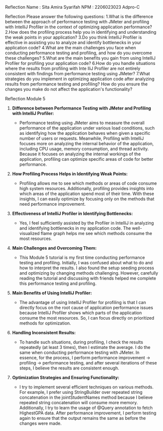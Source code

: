 Reflection
Name   : Sita Amira Syarifah
NPM    : 2206023023
Adpro-C

Reflection
Please answer the following questions:
1.What is the difference between the approach of performance testing with JMeter and profiling with IntelliJ Profiler in the context of optimizing application performance?
2.How does the profiling process help you in identifying and understanding the weak points in your application?
3.Do you think IntelliJ Profiler is effective in assisting you to analyze and identify bottlenecks in your application code?
4.What are the main challenges you face when conducting performance testing and profiling, and how do you overcome these challenges?
5.What are the main benefits you gain from using IntelliJ Profiler for profiling your application code?
6.How do you handle situations where the results from profiling with Inte	lliJ Profiler are not entirely consistent with findings from performance testing using JMeter?
7.What strategies do you implement in optimizing application code after analyzing results from performance testing and profiling? How do you ensure the changes you make do not affect the application's functionality?

Reflection Module 5
1. **Difference between Performance Testing with JMeter and Profiling with IntelliJ Profiler:**
   - Performance testing using JMeter aims to measure the overall performance of the application under various load conditions, such as identifying how the application behaves when given a specific number of users or requests. Meanwhile, Profiling with IntelliJ focuses more on analyzing the internal behavior of the application, including CPU usage, memory consumption, and thread activity. Because it focuses on analyzing the internal workings of the application, profiling can optimize specific areas of code for better performance.

2. **How Profiling Process Helps in Identifying Weak Points:**
   - Profiling allows me to see which methods or areas of code consume high system resources. Additionally, profiling provides insights into which areas of the application spend most of their time. With these insights, I can easily optimize by focusing only on the methods that need performance improvement.

3. **Effectiveness of IntelliJ Profiler in Identifying Bottlenecks:**
   - Yes, I feel sufficiently assisted by the Profiler in IntelliJ in analyzing and identifying bottlenecks in my application code. The well-visualized flame graph helps me see which methods consume the most resources.

4. **Main Challenges and Overcoming Them:**
   - This Module 5 tutorial is my first time conducting performance testing and profiling. Initially, I was confused about what to do and how to interpret the results. I also found the setup seeding process and optimizing by changing methods challenging. However, carefully reading the tutorial and discussing with friends helped me complete this performance testing and profiling.

5. **Main Benefits of Using IntelliJ Profiler:**
   - The advantage of using IntelliJ Profiler for profiling is that I can directly focus on the root cause of application performance issues because IntelliJ Profiler shows which parts of the application consume the most resources. So, I can focus directly on prioritized methods for optimization.

6. **Handling Inconsistent Results:**
   - To handle such situations, during profiling, I check the results repeatedly (at least 3 times), then I estimate the average. I do the same when conducting performance testing with JMeter. In essence, for the process, I perform performance improvement → profiling → performance testing, and after several iterations of these steps, I believe the results are consistent enough.

7. **Optimization Strategies and Ensuring Functionality:**
   - I try to implement several efficient techniques on various methods. For example, I prefer using StringBuilder over repeated string concatenation in the jointStudentNames method because I believe repeated string concatenation will consume more memory. Additionally, I try to learn the usage of @Query annotation to fetch HighestGPA data. After performance improvement, I perform testing again to ensure that the output remains the same as before the changes were made.
